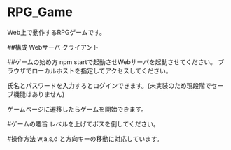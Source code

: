 # RPG_Game
Web上で動作するRPGゲームです。

##構成
Webサーバ
クライアント

##ゲームの始め方
npm startで起動させWebサーバを起動させてください。
ブラウザでローカルホストを指定してアクセスしてください。

氏名とパスワードを入力するとログインできます。(未実装のため現段階でセーブ機能はありません)

ゲームページに遷移したらゲームを開始できます。

#ゲームの趣旨
レベルを上げてボスを倒してください。

#操作方法
w,a,s,d と方向キーの移動に対応しています。



